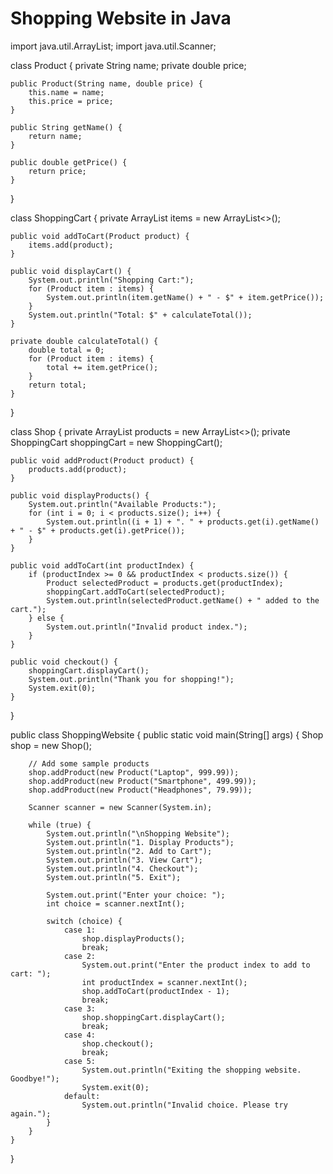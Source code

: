 # Shopping Website in Java
import java.util.ArrayList;
import java.util.Scanner;

class Product {
    private String name;
    private double price;

    public Product(String name, double price) {
        this.name = name;
        this.price = price;
    }

    public String getName() {
        return name;
    }

    public double getPrice() {
        return price;
    }
}

class ShoppingCart {
    private ArrayList<Product> items = new ArrayList<>();

    public void addToCart(Product product) {
        items.add(product);
    }

    public void displayCart() {
        System.out.println("Shopping Cart:");
        for (Product item : items) {
            System.out.println(item.getName() + " - $" + item.getPrice());
        }
        System.out.println("Total: $" + calculateTotal());
    }

    private double calculateTotal() {
        double total = 0;
        for (Product item : items) {
            total += item.getPrice();
        }
        return total;
    }
}

class Shop {
    private ArrayList<Product> products = new ArrayList<>();
    private ShoppingCart shoppingCart = new ShoppingCart();

    public void addProduct(Product product) {
        products.add(product);
    }

    public void displayProducts() {
        System.out.println("Available Products:");
        for (int i = 0; i < products.size(); i++) {
            System.out.println((i + 1) + ". " + products.get(i).getName() + " - $" + products.get(i).getPrice());
        }
    }

    public void addToCart(int productIndex) {
        if (productIndex >= 0 && productIndex < products.size()) {
            Product selectedProduct = products.get(productIndex);
            shoppingCart.addToCart(selectedProduct);
            System.out.println(selectedProduct.getName() + " added to the cart.");
        } else {
            System.out.println("Invalid product index.");
        }
    }

    public void checkout() {
        shoppingCart.displayCart();
        System.out.println("Thank you for shopping!");
        System.exit(0);
    }
}

public class ShoppingWebsite {
    public static void main(String[] args) {
        Shop shop = new Shop();

        // Add some sample products
        shop.addProduct(new Product("Laptop", 999.99));
        shop.addProduct(new Product("Smartphone", 499.99));
        shop.addProduct(new Product("Headphones", 79.99));

        Scanner scanner = new Scanner(System.in);

        while (true) {
            System.out.println("\nShopping Website");
            System.out.println("1. Display Products");
            System.out.println("2. Add to Cart");
            System.out.println("3. View Cart");
            System.out.println("4. Checkout");
            System.out.println("5. Exit");

            System.out.print("Enter your choice: ");
            int choice = scanner.nextInt();

            switch (choice) {
                case 1:
                    shop.displayProducts();
                    break;
                case 2:
                    System.out.print("Enter the product index to add to cart: ");
                    int productIndex = scanner.nextInt();
                    shop.addToCart(productIndex - 1);
                    break;
                case 3:
                    shop.shoppingCart.displayCart();
                    break;
                case 4:
                    shop.checkout();
                    break;
                case 5:
                    System.out.println("Exiting the shopping website. Goodbye!");
                    System.exit(0);
                default:
                    System.out.println("Invalid choice. Please try again.");
            }
        }
    }
}

 

